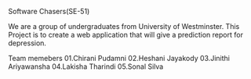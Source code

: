 Software Chasers(SE-51)

We are a group of undergraduates from University of Westminster.
This Project is to create a web application that will give a prediction report for depression.

Team memebers
01.Chirani Pudamni
02.Heshani Jayakody
03.Jinithi Ariyawansha
04.Lakisha Tharindi
05.Sonal Silva
